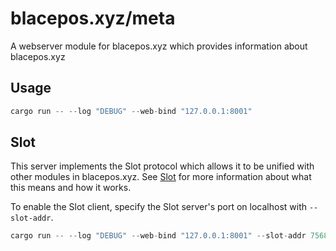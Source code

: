 # blacepos.xyz/meta

A webserver module for blacepos.xyz which provides information about blacepos.xyz

## Usage

```rust
cargo run -- --log "DEBUG" --web-bind "127.0.0.1:8001"
```

## Slot

This server implements the Slot protocol which allows it to be unified with other modules in blacepos.xyz. See [Slot](https://github.com/blacepos/slot) for more information about what this means and how it works.

To enable the Slot client, specify the Slot server's port on localhost with `--slot-addr`.

```rust
cargo run -- --log "DEBUG" --web-bind "127.0.0.1:8001" --slot-addr 7568
```